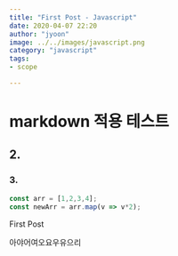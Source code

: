 ```yaml
---
title: "First Post - Javascript"
date: 2020-04-07 22:20
author: "jyoon"
image: ../../images/javascript.png
category: "javascript"
tags: 
- scope

---
```



# markdown 적용 테스트 
## 2. 
### 3. 

``` js 
const arr = [1,2,3,4];
const newArr = arr.map(v => v*2);
```
First Post 

아야어여오요우유으리